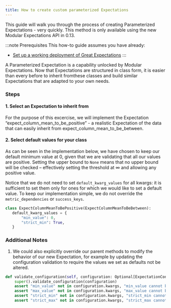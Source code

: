 ```yaml
---
title: How to create custom parameterized Expectations
---
```


This guide will walk you through the process of creating Parameterized Expectations - very quickly. This method is only available using the new Modular Expectations API in 0.13.

:::note Prerequisites 
This how-to guide assumes you have already:

* [Set up a working deployment of Great Expectations](/docs/tutorials/getting_started/intro)
:::

A Parameterized Expectation is a capability unlocked by Modular Expectations. Now that Expectations are structured in class form, it is easier than every before to inherit fromthese classes and build similar Expectations that are adapted to your own needs.

### Steps

#### 1. Select an Expectation to inherit from

For the purpose of this excercise, we will implement the Expectation “expect_column_mean_to_be_positive” - a realistic Expectation of the data that can easily inherit from expect_column_mean_to_be_between.

#### 2. Select default values for your class

As can be seen in the implementation below, we have chosen to keep our default minimum value at 0, given that we are validating that all our values are positive. Setting the upper bound to `None` means that no upper bound will be checked – effectively setting the threshold at ∞ and allowing any positive value.

Notice that we do not need to set `default_kwarg_values` for all kwargs: it is sufficient to set them only for ones for which we would like to set a default value. To keep our implementation simple, we do not override the `metric_dependencies` or `success_keys`.

````python
class ExpectColumnMeanToBePositive(ExpectColumnMeanToBeBetween):
   default_kwarg_values = {
       "min_value": 0,
       "strict_min": True,
   }
````

### Additional Notes

1. We could also explicitly override our parent methods to modify the behavior of our new Expectation, for example by updating the configuration validation to require the values we set as defaults not be altered.

````python
def validate_configuration(self, configuration: Optional[ExpectationConfiguration]):
    super().validate_configuration(configuration)
    assert "min_value" not in configuration.kwargs, "min_value cannot be altered"
    assert "max_value" not in configuration.kwargs, "max_value cannot be altered"
    assert "strict_min" not in configuration.kwargs, "strict_min cannot be altered"
    assert "strict_max" not in configuration.kwargs, "strict_max cannot be altered"
````
